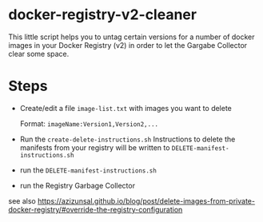 # docker-registry-v2-cleaner

This little script helps you to untag certain versions for a number of docker images in your Docker Registry (v2) in order to let the Gargabe Collector clear some space.


# Steps

- Create/edit a file ```image-list.txt``` with images you want to delete

  Format: ```imageName:Version1,Version2,...```

- Run the ```create-delete-instructions.sh```
  Instructions to delete the manifests from your registry will be written to ```DELETE-manifest-instructions.sh```

- run the ```DELETE-manifest-instructions.sh```

- run the Registry Garbage Collector

see also 
https://azizunsal.github.io/blog/post/delete-images-from-private-docker-registry/#override-the-registry-configuration

